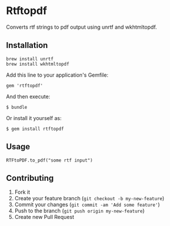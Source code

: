 # Rtftopdf

Converts rtf strings to pdf output using unrtf and wkhtmltopdf.


## Installation

	brew install unrtf
	brew install wkhtmltopdf

Add this line to your application's Gemfile:

    gem 'rtftopdf'

And then execute:

    $ bundle

Or install it yourself as:

    $ gem install rtftopdf

## Usage

	RTFtoPDF.to_pdf("some rtf input")

## Contributing

1. Fork it
2. Create your feature branch (`git checkout -b my-new-feature`)
3. Commit your changes (`git commit -am 'Add some feature'`)
4. Push to the branch (`git push origin my-new-feature`)
5. Create new Pull Request
